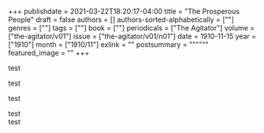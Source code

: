 +++
publishdate = 2021-03-22T18:20:17-04:00
title = "The Prosperous People"
draft = false
authors = []
authors-sorted-alphabetically = [""]
genres = [""]
tags = [""]
book = [""]
periodicals = ["The Agitator"]
volume = ["the-agitator/v01"]
issue = ["the-agitator/v01/n01"]
date = 1910-11-15
year = ["1910"]
month = ["1910/11"]
exlink = ""
postsummary = """"""
featured_image = ""
+++

test

test

test

test  
test
